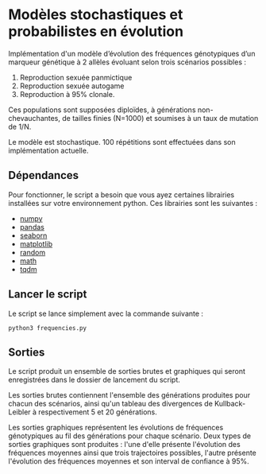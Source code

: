 # Modèles stochastiques et probabilistes en évolution

Implémentation d'un modèle d’évolution des fréquences génotypiques d’un marqueur génétique à 2 allèles évoluant selon trois scénarios possibles :

1. Reproduction sexuée panmictique
2. Reproduction sexuée autogame
3. Reproduction à 95% clonale.

Ces populations sont supposées diploïdes, à générations non-chevauchantes, de tailles finies (N=1000) et soumises à un taux de mutation de 1/N.

Le modèle est stochastique. 100 répétitions sont effectuées dans son implémentation actuelle.

## Dépendances

Pour fonctionner, le script a besoin que vous ayez certaines librairies installées sur votre environnement python. Ces librairies sont les suivantes :

* [numpy](https://numpy.org/doc/stable/user/index.html)
* [pandas](https://pandas.pydata.org/)
* [seaborn](https://seaborn.pydata.org/)
* [matplotlib](https://matplotlib.org/)
* [random](https://docs.python.org/3/library/random.html)
* [math](https://docs.python.org/3/library/math.html)
* [tqdm](https://github.com/tqdm/tqdm)

## Lancer le script

Le script se lance simplement avec la commande suivante :

`python3 frequencies.py`

## Sorties

Le script produit un ensemble de sorties brutes et graphiques qui seront enregistrées dans le dossier de lancement du script.

Les sorties brutes contiennent l'ensemble des générations produites pour chacun des scénarios, ainsi qu'un tableau des divergences de Kullback-Leibler à respectivement 5 et 20 générations.

Les sorties graphiques représentent les évolutions de fréquences génotypiques au fil des générations pour chaque scénario.
Deux types de sorties graphiques sont produites : l'une d'elle présente l'évolution des fréquences moyennes ainsi que trois trajectoires possibles, l'autre présente l'évolution des fréquences moyennes et son interval de confiance à 95%.
